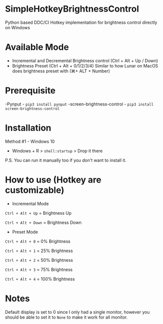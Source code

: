 # SimpleHotkeyBrightnessControl
Python based DDC/CI Hotkey implementation for brightness control directly on Windows

# Available Mode
- Incremental and Decremental Brightness control (Ctrl + Alt + Up / Down)
- Brightness Preset (Ctrl + Alt + 0/1/2/3/4) Similar to how Lunar on MacOS does brightness preset with (⌘+ ALT + Number)

# Prerequisite
-Pynput - `pip3 install pynput`
-screen-brightness-control - `pip3 install screen-brightness-control`

# Installation
Method #1 - Windows 10 
- Windows + R > `shell:startup` > Drop it there

P.S. You can run it manually too if you don't want to install it.

# How to use (Hotkey are customizable)

- Incremental Mode

`Ctrl + Alt + Up` = Brightness Up

`Ctrl + Alt + Down` = Brightness Down


- Preset Mode

`Ctrl + Alt + 0` = 0% Brightness

`Ctrl + Alt + 1` = 25% Brightness

`Ctrl + Alt + 2` = 50% Brightness

`Ctrl + Alt + 3` = 75% Brightness

`Ctrl + Alt + 4` = 100% Brightness

# Notes

Default display is set to 0 since I only had a single monitor, however you should be able to set it to `None` to make it work for all monitor.  
